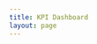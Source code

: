 ```yaml
---
title: KPI Dashboard
layout: page
---
```


<script setup>
  import ComingSoon from '../../components/ComingSoon.vue'
</script>

<ComingSoon :title="$frontmatter.title"/>
